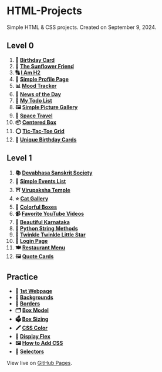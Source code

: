 # HTML-Projects

Simple HTML & CSS projects. Created on September 9, 2024.

## Level 0

1. **🎂 [Birthday Card](https://k26rahul.github.io/HTML-Projects/Level-0/birthday-card)**
2. **🌻 [The Sunflower Friend](https://k26rahul.github.io/HTML-Projects/Level-0/the-sunflower-friend)**
3. **🔠 [I Am H2](https://k26rahul.github.io/HTML-Projects/Level-0/i-am-h2)**
4. **👤 [Simple Profile Page](https://k26rahul.github.io/HTML-Projects/Level-0/simple-profile-page)**
5. **📊 [Mood Tracker](https://k26rahul.github.io/HTML-Projects/Level-0/mood-tracker)**
6. **📰 [News of the Day](https://k26rahul.github.io/HTML-Projects/Level-0/news-of-the-day)**
7. **📝 [My Todo List](https://k26rahul.github.io/HTML-Projects/Level-0/my-todo-list)**
8. **🖼️ [Simple Picture Gallery](https://k26rahul.github.io/HTML-Projects/Level-0/simple-picture-gallery)**
9. **🚀 [Space Travel](https://k26rahul.github.io/HTML-Projects/Level-0/space-travel)**
10. **📦 [Centered Box](https://k26rahul.github.io/HTML-Projects/Level-0/centered-box)**
11. **⭕ [Tic-Tac-Toe Grid](https://k26rahul.github.io/HTML-Projects/Level-0/tic-tac-toe-grid)**
12. **🎂 [Unique Birthday Cards](https://k26rahul.github.io/HTML-Projects/Level-0/unique-birthday-cards)**

## Level 1

1. **📚 [Devabhasa Sanskrit Society](https://k26rahul.github.io/HTML-Projects/Level-1/devabhasa-sanskrit-society)**
2. **📅 [Simple Events List](https://k26rahul.github.io/HTML-Projects/Level-1/simple-events-list)**
3. **⛩️ [Virupaksha Temple](https://k26rahul.github.io/HTML-Projects/Level-1/virupaksha-temple)**
4. **⭐ [Cat Gallery](https://k26rahul.github.io/HTML-Projects/Level-1/cat-gallery)**
5. **🎨 [Colorful Boxes](https://k26rahul.github.io/HTML-Projects/Level-1/colorful-boxes)**
6. **📹 [Favorite YouTube Videos](https://k26rahul.github.io/HTML-Projects/Level-1/favorite-youtube-videos)**
7. **🌅 [Beautiful Karnataka](https://k26rahul.github.io/HTML-Projects/Level-1/beautiful-karnataka)**
8. **🐍 [Python String Methods](https://k26rahul.github.io/HTML-Projects/Level-1/python-string-methods)**
9. **🎵 [Twinkle Twinkle Little Star](https://k26rahul.github.io/HTML-Projects/Level-1/twinkle-twinkle-little-star)**
10. **🔐 [Login Page](https://k26rahul.github.io/HTML-Projects/Level-1/login-page)**
11. **🍽️ [Restaurant Menu](https://k26rahul.github.io/HTML-Projects/Level-1/restaurant-menu)**
12. **🖼️ [Quote Cards](https://k26rahul.github.io/HTML-Projects/Level-1/quote-cards)**

## Practice

- **🌟 [1st Webpage](https://k26rahul.github.io/HTML-Projects/Practice/1st-webpage)**
- **🌄 [Backgrounds](https://k26rahul.github.io/HTML-Projects/Practice/backgrounds)**
- **📏 [Borders](https://k26rahul.github.io/HTML-Projects/Practice/borders)**
- **🗂️ [Box Model](https://k26rahul.github.io/HTML-Projects/Practice/box-model)**
- **🗳️ [Box Sizing](https://k26rahul.github.io/HTML-Projects/Practice/box-sizing)**
- **🖍️ [CSS Color](https://k26rahul.github.io/HTML-Projects/Practice/css-color)**
- **📐 [Display Flex](https://k26rahul.github.io/HTML-Projects/Practice/display-flex)**
- **🖼️ [How to Add CSS](https://k26rahul.github.io/HTML-Projects/Practice/how-to-add-css)**
- **🎯 [Selectors](https://k26rahul.github.io/HTML-Projects/Practice/selectors)**

View live on [GitHub Pages](https://k26rahul.github.io/HTML-Projects).
